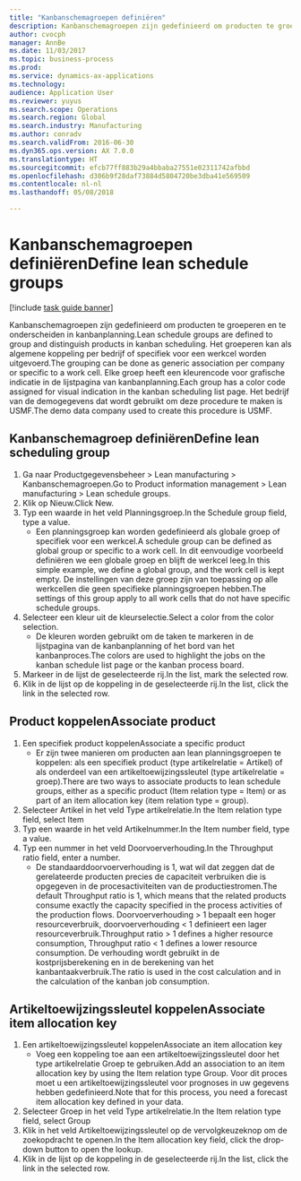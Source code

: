 ```yaml
--- 
title: "Kanbanschemagroepen definiëren"
description: Kanbanschemagroepen zijn gedefinieerd om producten te groeperen en te onderscheiden in kanbanplanning.
author: cvocph
manager: AnnBe
ms.date: 11/03/2017
ms.topic: business-process
ms.prod: 
ms.service: dynamics-ax-applications
ms.technology: 
audience: Application User
ms.reviewer: yuyus
ms.search.scope: Operations
ms.search.region: Global
ms.search.industry: Manufacturing
ms.author: conradv
ms.search.validFrom: 2016-06-30
ms.dyn365.ops.version: AX 7.0.0
ms.translationtype: HT
ms.sourcegitcommit: efcb77ff883b29a4bbaba27551e02311742afbbd
ms.openlocfilehash: d306b9f28daf73884d5804720be3dba41e569509
ms.contentlocale: nl-nl
ms.lasthandoff: 05/08/2018

---
```

# <a name="define-lean-schedule-groups"></a><span data-ttu-id="6ce98-103">Kanbanschemagroepen definiëren</span><span class="sxs-lookup"><span data-stu-id="6ce98-103">Define lean schedule groups</span></span>

[!include [task guide banner](../../includes/task-guide-banner.md)]

<span data-ttu-id="6ce98-104">Kanbanschemagroepen zijn gedefinieerd om producten te groeperen en te onderscheiden in kanbanplanning.</span><span class="sxs-lookup"><span data-stu-id="6ce98-104">Lean schedule groups are defined to group and distinguish products in kanban scheduling.</span></span> <span data-ttu-id="6ce98-105">Het groeperen kan als algemene koppeling per bedrijf of specifiek voor een werkcel worden uitgevoerd.</span><span class="sxs-lookup"><span data-stu-id="6ce98-105">The grouping can be done as generic association per company or specific to a work cell.</span></span> <span data-ttu-id="6ce98-106">Elke groep heeft een kleurencode voor grafische indicatie in de lijstpagina van kanbanplanning.</span><span class="sxs-lookup"><span data-stu-id="6ce98-106">Each group has a color code assigned for visual indication in the kanban scheduling list page.</span></span> <span data-ttu-id="6ce98-107">Het bedrijf van de demogegevens dat wordt gebruikt om deze procedure te maken is USMF.</span><span class="sxs-lookup"><span data-stu-id="6ce98-107">The demo data company used to create this procedure is USMF.</span></span>


## <a name="define-lean-scheduling-group"></a><span data-ttu-id="6ce98-108">Kanbanschemagroep definiëren</span><span class="sxs-lookup"><span data-stu-id="6ce98-108">Define lean scheduling group</span></span>
1. <span data-ttu-id="6ce98-109">Ga naar Productgegevensbeheer > Lean manufacturing > Kanbanschemagroepen.</span><span class="sxs-lookup"><span data-stu-id="6ce98-109">Go to Product information management > Lean manufacturing > Lean schedule groups.</span></span>
2. <span data-ttu-id="6ce98-110">Klik op Nieuw.</span><span class="sxs-lookup"><span data-stu-id="6ce98-110">Click New.</span></span>
3. <span data-ttu-id="6ce98-111">Typ een waarde in het veld Planningsgroep.</span><span class="sxs-lookup"><span data-stu-id="6ce98-111">In the Schedule group field, type a value.</span></span>
    * <span data-ttu-id="6ce98-112">Een planningsgroep kan worden gedefinieerd als globale groep of specifiek voor een werkcel.</span><span class="sxs-lookup"><span data-stu-id="6ce98-112">A schedule group can be defined as global group or specific to a work cell.</span></span> <span data-ttu-id="6ce98-113">In dit eenvoudige voorbeeld definiëren we een globale groep en blijft de werkcel leeg.</span><span class="sxs-lookup"><span data-stu-id="6ce98-113">In this simple example, we define a global group, and the work cell is kept empty.</span></span> <span data-ttu-id="6ce98-114">De instellingen van deze groep zijn van toepassing op alle werkcellen die geen specifieke planningsgroepen hebben.</span><span class="sxs-lookup"><span data-stu-id="6ce98-114">The settings of this group apply to all work cells that do not have specific schedule groups.</span></span>  
4. <span data-ttu-id="6ce98-115">Selecteer een kleur uit de kleurselectie.</span><span class="sxs-lookup"><span data-stu-id="6ce98-115">Select a color from the color selection.</span></span>
    * <span data-ttu-id="6ce98-116">De kleuren worden gebruikt om de taken te markeren in de lijstpagina van de kanbanplanning of het bord van het kanbanproces.</span><span class="sxs-lookup"><span data-stu-id="6ce98-116">The colors are used to highlight the jobs on the kanban schedule list page or the kanban process board.</span></span>  
5. <span data-ttu-id="6ce98-117">Markeer in de lijst de geselecteerde rij.</span><span class="sxs-lookup"><span data-stu-id="6ce98-117">In the list, mark the selected row.</span></span>
6. <span data-ttu-id="6ce98-118">Klik in de lijst op de koppeling in de geselecteerde rij.</span><span class="sxs-lookup"><span data-stu-id="6ce98-118">In the list, click the link in the selected row.</span></span>

## <a name="associate-product"></a><span data-ttu-id="6ce98-119">Product koppelen</span><span class="sxs-lookup"><span data-stu-id="6ce98-119">Associate product</span></span>
1. <span data-ttu-id="6ce98-120">Een specifiek product koppelen</span><span class="sxs-lookup"><span data-stu-id="6ce98-120">Associate a specific product</span></span>
    * <span data-ttu-id="6ce98-121">Er zijn twee manieren om producten aan lean planningsgroepen te koppelen: als een specifiek product (type artikelrelatie = Artikel) of als onderdeel van een artikeltoewijzingssleutel (type artikelrelatie = groep).</span><span class="sxs-lookup"><span data-stu-id="6ce98-121">There are two ways to associate products to lean schedule groups, either as a specific product (Item relation type = Item) or as part of an item allocation key (item relation type = group).</span></span>    
2. <span data-ttu-id="6ce98-122">Selecteer Artikel in het veld Type artikelrelatie.</span><span class="sxs-lookup"><span data-stu-id="6ce98-122">In the Item relation type field, select Item</span></span>
3. <span data-ttu-id="6ce98-123">Typ een waarde in het veld Artikelnummer.</span><span class="sxs-lookup"><span data-stu-id="6ce98-123">In the Item number field, type a value.</span></span>
4. <span data-ttu-id="6ce98-124">Typ een nummer in het veld Doorvoerverhouding.</span><span class="sxs-lookup"><span data-stu-id="6ce98-124">In the Throughput ratio field, enter a number.</span></span>
    * <span data-ttu-id="6ce98-125">De standaarddoorvoerverhouding is 1, wat wil dat zeggen dat de gerelateerde producten precies de capaciteit verbruiken die is opgegeven in de procesactiviteiten van de productiestromen.</span><span class="sxs-lookup"><span data-stu-id="6ce98-125">The default Throughput ratio is 1, which means that the related products consume exactly the capacity specified in the process activities of the production flows.</span></span> <span data-ttu-id="6ce98-126">Doorvoerverhouding > 1 bepaalt een hoger resourceverbruik, doorvoerverhouding < 1 definieert een lager resourceverbruik.</span><span class="sxs-lookup"><span data-stu-id="6ce98-126">Throughput ratio > 1 defines a higher resource consumption, Throughput ratio < 1 defines a lower resource consumption.</span></span> <span data-ttu-id="6ce98-127">De verhouding wordt gebruikt in de kostprijsberekening en in de berekening van het kanbantaakverbruik.</span><span class="sxs-lookup"><span data-stu-id="6ce98-127">The ratio is used in the cost calculation and in the calculation of the kanban job consumption.</span></span>  

## <a name="associate-item-allocation-key"></a><span data-ttu-id="6ce98-128">Artikeltoewijzingssleutel koppelen</span><span class="sxs-lookup"><span data-stu-id="6ce98-128">Associate item allocation key</span></span>
1. <span data-ttu-id="6ce98-129">Een artikeltoewijzingssleutel koppelen</span><span class="sxs-lookup"><span data-stu-id="6ce98-129">Associate an item allocation key</span></span>
    * <span data-ttu-id="6ce98-130">Voeg een koppeling toe aan een artikeltoewijzingssleutel door het type artikelrelatie Groep te gebruiken.</span><span class="sxs-lookup"><span data-stu-id="6ce98-130">Add an association to an item allocation key by using the Item relation type Group.</span></span>   <span data-ttu-id="6ce98-131">Voor dit proces moet u een artikeltoewijzingssleutel voor prognoses in uw gegevens hebben gedefinieerd.</span><span class="sxs-lookup"><span data-stu-id="6ce98-131">Note that for this process, you need a forecast item allocation key defined in your data.</span></span>  
2. <span data-ttu-id="6ce98-132">Selecteer Groep in het veld Type artikelrelatie.</span><span class="sxs-lookup"><span data-stu-id="6ce98-132">In the Item relation type field, select Group</span></span>
3. <span data-ttu-id="6ce98-133">Klik in het veld Artikeltoewijzingssleutel op de vervolgkeuzeknop om de zoekopdracht te openen.</span><span class="sxs-lookup"><span data-stu-id="6ce98-133">In the Item allocation key field, click the drop-down button to open the lookup.</span></span>
4. <span data-ttu-id="6ce98-134">Klik in de lijst op de koppeling in de geselecteerde rij.</span><span class="sxs-lookup"><span data-stu-id="6ce98-134">In the list, click the link in the selected row.</span></span>


